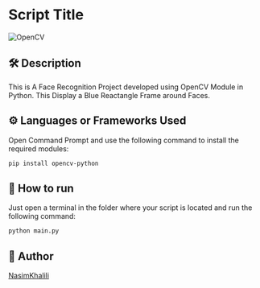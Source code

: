 # Script Title

![OpenCV](https://user-images.githubusercontent.com/87910771/150637975-dda7d408-60e6-4c9e-aa71-10196c51ec72.jpg)

## 🛠️ Description
This is A Face Recognition Project developed using OpenCV Module in Python.
This Display a Blue Reactangle Frame around Faces.

## ⚙️ Languages or Frameworks Used
Open Command Prompt and use the following command to install the required modules:

```sh 
pip install opencv-python
```


## 🌟 How to run
Just open a terminal in the folder where your script is located and run the following command:

```sh
python main.py
```

## 🤖 Author
<!--Remove the below lines and add yours -->
[NasimKhalili](https://github.com/Nasim-Khalili)
